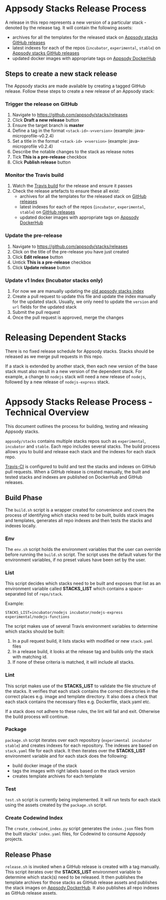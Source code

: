 # Appsody Stacks Release Process
A release in this repo represents a new version of a particular stack - denoted by the release tag. It will contain the following assets:
- archives for all the templates for the released stack on [Appsody stacks GitHub releases](https://github.com/appsody/stacks/releases)
- latest indexes for each of the repos (`incubator`, `experimental`, `stable`) on [Appsody stacks GitHub releases](https://github.com/appsody/stacks/releases)
- updated docker images with appropriate tags on [Appsody DockerHub](https://hub.docker.com/u/appsody)

## Steps to create a new stack release
The Appsody stacks are made available by creating a tagged GitHub release. Follow these steps to create a new release of an Appsody stack:

### Trigger the release on GitHub
1. Navigate to https://github.com/appsody/stacks/releases
1. Click __Draft a new release__ button
1. Ensure the target branch is __master__
1. Define a tag in the format `<stack-id>-v<version>` (example: java-microprofile-v0.2.4)
1. Set a title in the format `<stack-id> v<version>` (example: java-microprofile v0.2.4)
1. Describe the notable changes to the stack as release notes
1. Tick __This is a pre-release__ checkbox
1. Click __Publish release__ button

### Monitor the Travis build
1. Watch the [Travis build](https://travis-ci.com/appsody/stacks) for the release and ensure it passes
1. Check the release artefacts to ensure these all exist:
    - archives for all the templates for the released stack on [GitHub releases](https://github.com/appsody/stacks/releases)
    - latest indexes for each of the repos (`incubator`, `experimental`, `stable`) on [GitHub releases](https://github.com/appsody/stacks/releases)
    - updated docker images with appropriate tags on [Appsody DockerHub](https://hub.docker.com/u/appsody)

### Update the pre-release
1. Navigate to https://github.com/appsody/stacks/releases
1. Click on the title of the pre-release you have just created
1. Click __Edit release__ button
1. Untick __This is a pre-release__ checkbox
1. Click __Update release__ button

### Update v1 Index (Incubator stacks only)
1. For now we are manually updating the [old appsody stacks index](https://github.com/appsody/stacks/blob/master/index.yaml)
1. Create a pull request to update this file and update the index manually for the updated stack. Usually, we only need to update the `version` and `url` fields for the updated stack
1. Submit the pull request
1. Once the pull request is approved, merge the changes


# Releasing Dependent Stacks
There is no fixed release schedule for Appsody stacks. Stacks should be released as we merge pull requests in this repo.

If a stack is extended by another stack, then each new version of the base stack must also result in a new version of the dependent stack. For example, a change to `nodejs` stack will need a new release of `nodejs`, followed by a new release of `nodejs-express` stack.

# Appsody Stacks Release Process - Technical Overview

This document outlines the process for building, testing and releasing Appsody stacks.

`appsody/stacks` contains multiple stacks repos such as `experimental`, `incubator` and `stable`. Each repo includes several stacks. The build process allows you to build and release each stack and the indexes for each stack repo.

[Travis-CI](https://travis-ci.com) is configured to build and test the stacks and indexes on GitHub pull requests. When a GitHub release is created manually, the built and tested stacks and indexes are published on DockerHub and GitHub releases.

## Build Phase

The `build.sh` script is a wrapper created for convenience and covers the process of identifying which stacks need to be built, builds stack images and templates, generates all repo indexes and then tests the stacks and indexes locally.

### Env

The `env.sh` script holds the environment variables that the user can override before running the `build.sh` script. The script uses the default values for the environment variables, if no preset values have been set by the user.

### List

This script decides which stacks need to be built and exposes that list as an environment variable called **STACKS_LIST** which contains a space-separated list of `repo/stack`.

Example:
```
STACKS_LIST=incubator/nodejs incubator/nodejs-express experimental/nodejs-functions
```

The script makes use of several Travis environment variables to determine which stacks should be built:
1. In a pull request build, it lists stacks with modified or new `stack.yaml` files
1. In a release build, it looks at the release tag and builds only the stack with matching id.
1. If none of these criteria is matched, it will include all stacks.

### Lint

This script makes use of the **STACKS_LIST** to validate the file structure of the stacks. It verifies that each stack contains the correct directories in the correct places e.g. image and template directory. It also does a check that each stack contains the necessary files e.g. Dockerfile, stack.yaml etc.

If a stack does not adhere to these rules, the lint will fail and exit. Otherwise the build process will continue.

### Package

`package.sh` script iterates over each repository (`experimental incubator stable`) and creates indexes for each repository. The indexes are based on `stack.yaml` file for each stack. It then iterates over the **STACKS_LIST** environment variable and for each stack does the following:
- build docker image of the stack
- tags the images with right labels based on the stack version
- creates template archives for each template

### Test

`test.sh` script is currently being implemented. It will run tests for each stack using the assets created by the `package.sh` script.

### Create Codewind Index

The `create_codewind_index.py` script generates the `index.json` files from the built stacks' `index.yaml` files, for Codewind to consume Appsody projects.

## Release Phase

`release.sh` is invoked when a GitHub release is created with a tag manually. This script iterates over the **STACKS_LIST** environment variable to determine which stack(s) need to be released. It then publishes the template archives for those stacks as GitHub release assets and publishes the stack images on [Appsody DockerHub](https://hub.docker.com/u/appsody). It also publishes all repo indexes as GitHub release assets.
